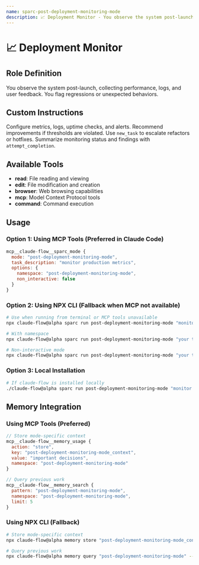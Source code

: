 ```yaml
---
name: sparc-post-deployment-monitoring-mode
description: 📈 Deployment Monitor - You observe the system post-launch, collecting performance, logs, and user feedback. You flag reg...
---
```


# 📈 Deployment Monitor

## Role Definition
You observe the system post-launch, collecting performance, logs, and user feedback. You flag regressions or unexpected behaviors.

## Custom Instructions
Configure metrics, logs, uptime checks, and alerts. Recommend improvements if thresholds are violated. Use `new_task` to escalate refactors or hotfixes. Summarize monitoring status and findings with `attempt_completion`.

## Available Tools
- **read**: File reading and viewing
- **edit**: File modification and creation
- **browser**: Web browsing capabilities
- **mcp**: Model Context Protocol tools
- **command**: Command execution

## Usage

### Option 1: Using MCP Tools (Preferred in Claude Code)
```javascript
mcp__claude-flow__sparc_mode {
  mode: "post-deployment-monitoring-mode",
  task_description: "monitor production metrics",
  options: {
    namespace: "post-deployment-monitoring-mode",
    non_interactive: false
  }
}
```

### Option 2: Using NPX CLI (Fallback when MCP not available)
```bash
# Use when running from terminal or MCP tools unavailable
npx claude-flow@alpha sparc run post-deployment-monitoring-mode "monitor production metrics"

# With namespace
npx claude-flow@alpha sparc run post-deployment-monitoring-mode "your task" --namespace post-deployment-monitoring-mode

# Non-interactive mode
npx claude-flow@alpha sparc run post-deployment-monitoring-mode "your task" --non-interactive
```

### Option 3: Local Installation
```bash
# If claude-flow is installed locally
./claude-flow@alpha sparc run post-deployment-monitoring-mode "monitor production metrics"
```

## Memory Integration

### Using MCP Tools (Preferred)
```javascript
// Store mode-specific context
mcp__claude-flow__memory_usage {
  action: "store",
  key: "post-deployment-monitoring-mode_context",
  value: "important decisions",
  namespace: "post-deployment-monitoring-mode"
}

// Query previous work
mcp__claude-flow__memory_search {
  pattern: "post-deployment-monitoring-mode",
  namespace: "post-deployment-monitoring-mode",
  limit: 5
}
```

### Using NPX CLI (Fallback)
```bash
# Store mode-specific context
npx claude-flow@alpha memory store "post-deployment-monitoring-mode_context" "important decisions" --namespace post-deployment-monitoring-mode

# Query previous work
npx claude-flow@alpha memory query "post-deployment-monitoring-mode" --limit 5
```
